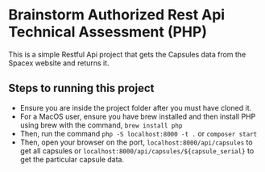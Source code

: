 # Brainstorm Authorized Rest Api Technical Assessment (PHP)
<p>This is a simple Restful Api project that gets the Capsules data from the Spacex website and returns it.</p>

## Steps to running this project
- Ensure you are inside the project folder after you must have cloned it.
- For a MacOS user, ensure you have brew installed and then install PHP using brew with the command, `brew install php`
- Then, run the command `php -S localhost:8000 -t .` or `composer start`
- Then, open your browser on the port, `localhost:8000/api/capsules` to get all capsules or `localhost:8000/api/capsules/${capsule_serial}` to get the particular capsule data.